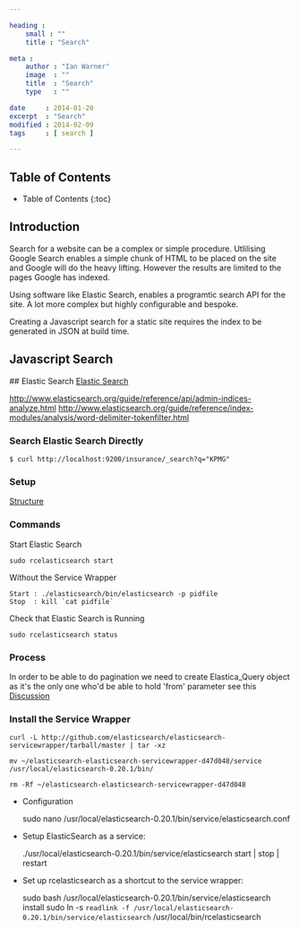 ```yaml
---

heading :
    small : ""
    title : "Search"

meta :
    author : "Ian Warner"
    image  : ""
    title  : "Search"
    type   : ""

date     : 2014-01-20
excerpt  : "Search"
modified : 2014-02-09
tags     : [ search ]

---
```


## Table of Contents
* Table of Contents
{:toc}

## Introduction

Search for a website can be a complex or simple procedure. Utlilising Google
Search enables a simple chunk of HTML to be placed on the site and Google will
do the heavy lifting. However the results are limited to the pages Google has
indexed.

Using software like Elastic Search, enables a programtic search API for the site.
A lot more complex but highly configurable and bespoke.

Creating a Javascript search for a static site requires the index to be generated
in JSON at build time.

## Javascript Search

## Elastic Search
[Elastic Search](http://www.elasticsearch.org/)

http://www.elasticsearch.org/guide/reference/api/admin-indices-analyze.html
http://www.elasticsearch.org/guide/reference/index-modules/analysis/word-delimiter-tokenfilter.html

### Search Elastic Search Directly
    $ curl http://localhost:9200/insurance/_search?q="KPMG"

### Setup
[Structure](http://www.elasticsearch.org/guide/reference/setup/dir-layout.html)

### Commands
Start Elastic Search

    sudo rcelasticsearch start

Without the Service Wrapper

    Start : ./elasticsearch/bin/elasticsearch -p pidfile
    Stop  : kill `cat pidfile`

Check that Elastic Search is Running

    sudo rcelasticsearch status

### Process
In order to be able to do pagination we need to create Elastica_Query object
as it's the only one who'd be able to hold 'from' parameter see this
[Discussion](https://github.com/ruflin/Elastica/pull/208)

### Install the Service Wrapper
    curl -L http://github.com/elasticsearch/elasticsearch-servicewrapper/tarball/master | tar -xz

    mv ~/elasticsearch-elasticsearch-servicewrapper-d47d048/service /usr/local/elasticsearch-0.20.1/bin/

    rm -Rf ~/elasticsearch-elasticsearch-servicewrapper-d47d048

* Configuration

    sudo nano /usr/local/elasticsearch-0.20.1/bin/service/elasticsearch.conf

* Setup ElasticSearch as a service:

    ./usr/local/elasticsearch-0.20.1/bin/service/elasticsearch start | stop | restart

* Set up rcelasticsearch as a shortcut to the service wrapper:

    sudo bash /usr/local/elasticsearch-0.20.1/bin/service/elasticsearch install
    sudo ln -s `readlink -f /usr/local/elasticsearch-0.20.1/bin/service/elasticsearch` /usr/local/bin/rcelasticsearch
